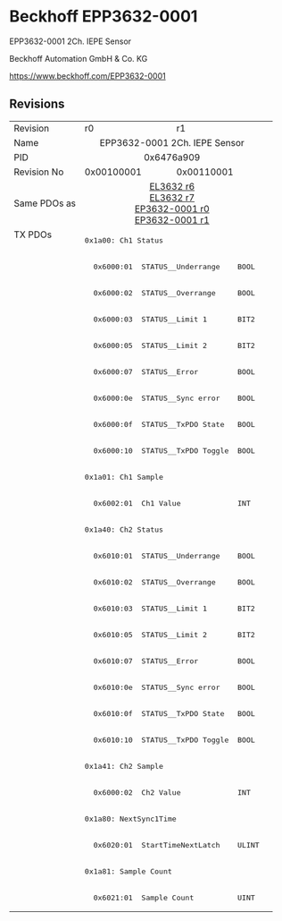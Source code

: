 # Beckhoff EPP3632-0001

EPP3632-0001 2Ch. IEPE Sensor

Beckhoff Automation GmbH & Co. KG

https://www.beckhoff.com/EPP3632-0001

## Revisions
<table>
<tr >
<td>Revision</td>
<td><div class="foo">r0</div></td>
<td><div class="foo">r1</div></td>
</tr>
<tr >
<td>Name</td>
<td colspan=2 align="center"><div class="foo">EPP3632-0001 2Ch. IEPE Sensor</div></td>
</tr>
<tr >
<td>PID</td>
<td colspan=2 align="center"><div class="foo">0x6476a909</div></td>
</tr>
<tr >
<td>Revision No</td>
<td>0x00100001</td>
<td>0x00110001</td>
</tr>
<tr >
<td>Same PDOs as</td>
<td colspan=2 align="center"><a href="EL3632">EL3632 r6</a><br/><a href="EL3632">EL3632 r7</a><br/><a href="EP3632-0001">EP3632-0001 r0</a><br/><a href="EP3632-0001">EP3632-0001 r1</a></td>
</tr>
<tr class="txpdo pdosection">
<td rowspan=26 valign=top>TX PDOs</td>
<td colspan=2 align="left"><pre>0x1a00: Ch1 Status</pre></td>
<td></td>
</tr>
<tr class="txpdo">
<td colspan=2 align="left"><pre>  0x6000:01  STATUS__Underrange    BOOL</pre></td>
</tr>
<tr class="txpdo">
<td colspan=2 align="left"><pre>  0x6000:02  STATUS__Overrange     BOOL</pre></td>
</tr>
<tr class="txpdo">
<td colspan=2 align="left"><pre>  0x6000:03  STATUS__Limit 1       BIT2</pre></td>
</tr>
<tr class="txpdo">
<td colspan=2 align="left"><pre>  0x6000:05  STATUS__Limit 2       BIT2</pre></td>
</tr>
<tr class="txpdo">
<td colspan=2 align="left"><pre>  0x6000:07  STATUS__Error         BOOL</pre></td>
</tr>
<tr class="txpdo">
<td colspan=2 align="left"><pre>  0x6000:0e  STATUS__Sync error    BOOL</pre></td>
</tr>
<tr class="txpdo">
<td colspan=2 align="left"><pre>  0x6000:0f  STATUS__TxPDO State   BOOL</pre></td>
</tr>
<tr class="txpdo">
<td colspan=2 align="left"><pre>  0x6000:10  STATUS__TxPDO Toggle  BOOL</pre></td>
</tr>
<tr class="txpdo pdosection">
<td colspan=2 align="left"><pre>0x1a01: Ch1 Sample</pre></td>
</tr>
<tr class="txpdo">
<td colspan=2 align="left"><pre>  0x6002:01  Ch1 Value             INT</pre></td>
</tr>
<tr class="txpdo pdosection">
<td colspan=2 align="left"><pre>0x1a40: Ch2 Status</pre></td>
</tr>
<tr class="txpdo">
<td colspan=2 align="left"><pre>  0x6010:01  STATUS__Underrange    BOOL</pre></td>
</tr>
<tr class="txpdo">
<td colspan=2 align="left"><pre>  0x6010:02  STATUS__Overrange     BOOL</pre></td>
</tr>
<tr class="txpdo">
<td colspan=2 align="left"><pre>  0x6010:03  STATUS__Limit 1       BIT2</pre></td>
</tr>
<tr class="txpdo">
<td colspan=2 align="left"><pre>  0x6010:05  STATUS__Limit 2       BIT2</pre></td>
</tr>
<tr class="txpdo">
<td colspan=2 align="left"><pre>  0x6010:07  STATUS__Error         BOOL</pre></td>
</tr>
<tr class="txpdo">
<td colspan=2 align="left"><pre>  0x6010:0e  STATUS__Sync error    BOOL</pre></td>
</tr>
<tr class="txpdo">
<td colspan=2 align="left"><pre>  0x6010:0f  STATUS__TxPDO State   BOOL</pre></td>
</tr>
<tr class="txpdo">
<td colspan=2 align="left"><pre>  0x6010:10  STATUS__TxPDO Toggle  BOOL</pre></td>
</tr>
<tr class="txpdo pdosection">
<td colspan=2 align="left"><pre>0x1a41: Ch2 Sample</pre></td>
</tr>
<tr class="txpdo">
<td colspan=2 align="left"><pre>  0x6000:02  Ch2 Value             INT</pre></td>
</tr>
<tr class="txpdo pdosection">
<td colspan=2 align="left"><pre>0x1a80: NextSync1Time</pre></td>
</tr>
<tr class="txpdo">
<td colspan=2 align="left"><pre>  0x6020:01  StartTimeNextLatch    ULINT</pre></td>
</tr>
<tr class="txpdo pdosection">
<td colspan=2 align="left"><pre>0x1a81: Sample Count</pre></td>
</tr>
<tr class="txpdo">
<td colspan=2 align="left"><pre>  0x6021:01  Sample Count          UINT</pre></td>
</tr>
</table>
